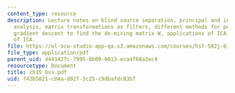 ```yaml
---
content_type: resource
description: Lecture notes on blind source separation, principal and independent component
  analysis, matrix transformations as filters, different methods for performing ICA,
  gradient descent to find the de-mixing matrix W, applications of ICA, and limitations
  of ICA.
file: https://ol-ocw-studio-app-qa.s3.amazonaws.com/courses/hst-582j-biomedical-signal-and-image-processing-spring-2007/743b5821c04ad02f3c25c9dbafdc03b7_ch15_bss.pdf
file_type: application/pdf
parent_uid: 4441427c-7995-6b09-6013-eca4f68a3ec4
resourcetype: Document
title: ch15_bss.pdf
uid: 743b5821-c04a-d02f-3c25-c9dbafdc03b7
---
```

